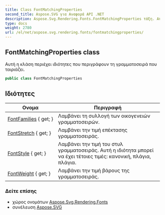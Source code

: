 ```yaml
---
title: Class FontMatchingProperties
second_title: Aspose.SVG για Αναφορά API .NET
description: Aspose.Svg.Rendering.Fonts.FontMatchingProperties τάξη. Αυτή η κλάση περιέχει ιδιότητες που περιγράφουν τη γραμματοσειρά που ταιριάζει.
type: docs
weight: 2780
url: /el/net/aspose.svg.rendering.fonts/fontmatchingproperties/
---
```

## FontMatchingProperties class

Αυτή η κλάση περιέχει ιδιότητες που περιγράφουν τη γραμματοσειρά που ταιριάζει.

```csharp
public class FontMatchingProperties
```

## Ιδιότητες

| Ονομα | Περιγραφή |
| --- | --- |
| [FontFamilies](../../aspose.svg.rendering.fonts/fontmatchingproperties/fontfamilies/) { get; } | Λαμβάνει τη συλλογή των οικογενειών γραμματοσειρών. |
| [FontStretch](../../aspose.svg.rendering.fonts/fontmatchingproperties/fontstretch/) { get; } | Λαμβάνει την τιμή επέκτασης γραμματοσειράς. |
| [FontStyle](../../aspose.svg.rendering.fonts/fontmatchingproperties/fontstyle/) { get; } | Λαμβάνει την τιμή του στυλ γραμματοσειράς. Αυτή η ιδιότητα μπορεί να έχει τέτοιες τιμές: κανονική, πλάγια, πλάγια. |
| [FontWeight](../../aspose.svg.rendering.fonts/fontmatchingproperties/fontweight/) { get; } | Λαμβάνει την τιμή βάρους της γραμματοσειράς. |

### Δείτε επίσης

* χώρος ονομάτων [Aspose.Svg.Rendering.Fonts](../../aspose.svg.rendering.fonts/)
* συνέλευση [Aspose.SVG](../../)


